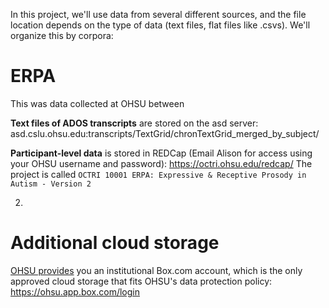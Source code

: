 In this project, we'll use data from several different sources, and the file location depends on the type of data (text files, flat files like .csvs). We'll organize this by corpora:

# ERPA

This was data collected at OHSU between 

**Text files of ADOS transcripts** are stored on the asd server: asd.cslu.ohsu.edu:transcripts/TextGrid/chronTextGrid_merged_by_subject/

**Participant-level data** is stored in REDCap (Email Alison for access using your OHSU username and password): https://octri.ohsu.edu/redcap/
The project is called `OCTRI 10001 ERPA: Expressive & Receptive Prosody in Autism - Version 2`

2.

# Additional cloud storage

[OHSU provides](http://www.ohsu.edu/blogs/researchnews/2014/08/05/cloud-storage-now-available-for-ohsu-researchers/) you an institutional Box.com account, which is the only approved cloud storage that fits OHSU's data protection policy: https://ohsu.app.box.com/login